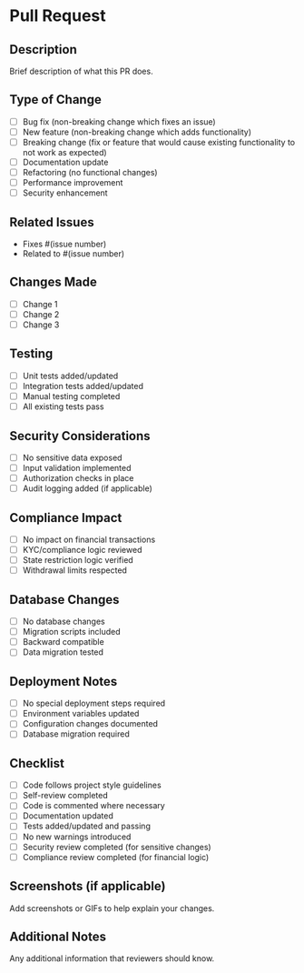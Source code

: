 # Pull Request

## Description
Brief description of what this PR does.

## Type of Change
- [ ] Bug fix (non-breaking change which fixes an issue)
- [ ] New feature (non-breaking change which adds functionality)
- [ ] Breaking change (fix or feature that would cause existing functionality to not work as expected)
- [ ] Documentation update
- [ ] Refactoring (no functional changes)
- [ ] Performance improvement
- [ ] Security enhancement

## Related Issues
- Fixes #(issue number)
- Related to #(issue number)

## Changes Made
- [ ] Change 1
- [ ] Change 2
- [ ] Change 3

## Testing
- [ ] Unit tests added/updated
- [ ] Integration tests added/updated
- [ ] Manual testing completed
- [ ] All existing tests pass

## Security Considerations
- [ ] No sensitive data exposed
- [ ] Input validation implemented
- [ ] Authorization checks in place
- [ ] Audit logging added (if applicable)

## Compliance Impact
- [ ] No impact on financial transactions
- [ ] KYC/compliance logic reviewed
- [ ] State restriction logic verified
- [ ] Withdrawal limits respected

## Database Changes
- [ ] No database changes
- [ ] Migration scripts included
- [ ] Backward compatible
- [ ] Data migration tested

## Deployment Notes
- [ ] No special deployment steps required
- [ ] Environment variables updated
- [ ] Configuration changes documented
- [ ] Database migration required

## Checklist
- [ ] Code follows project style guidelines
- [ ] Self-review completed
- [ ] Code is commented where necessary
- [ ] Documentation updated
- [ ] Tests added/updated and passing
- [ ] No new warnings introduced
- [ ] Security review completed (for sensitive changes)
- [ ] Compliance review completed (for financial logic)

## Screenshots (if applicable)
Add screenshots or GIFs to help explain your changes.

## Additional Notes
Any additional information that reviewers should know.
